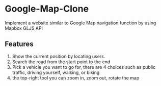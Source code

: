 # Google-Map-Clone
Implement a website similar to Google Map navigation function by using Mapbox GLJS API
## Features
1. Show the current position by locating users.
2. Search the road from the start point to the end
3. Pick a vehicle you want to go for, there are 4 choices such as public traffic, driving yourself, walking, or biking
4. the top-right tool you can zoom in, zoom out, rotate the map

